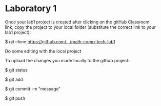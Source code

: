 # Laboratory 1

Once your lab1 project is created after clicking on the gitHub Classroom link, copy the project to your local folder (substitute the correct link to your lab1 project):

$ git clone https://github.com/.../math-comp-tech-lab1

Do some editing with the local project

To upload the changes you made locally to the github project:

$ git status

$ git add <files>
  
$ git commit -m "message"

$ git push








